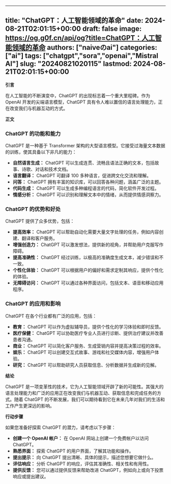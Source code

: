 
---
title: "ChatGPT：人工智能领域的革命"
date: 2024-08-21T02:01:15+00:00
draft: false
image: https://og.g0f.cn/api/og?title=ChatGPT：人工智能领域的革命
authors: ["naiveのai"]
categories: ["ai"]
tags: ["chatgpt","sora","openai","Mistral AI"]
slug: "20240821020115"
lastmod: 2024-08-21T02:01:15+00:00
---
**引言**

在人工智能的不断演变中，ChatGPT 的出现标志着一个重大里程碑。作为 OpenAI 开发的尖端语言模型，ChatGPT 具有令人难以置信的语言处理能力，正在改变我们与机器互动的方式。

**正文**

### ChatGPT 的功能和能力

ChatGPT 是一种基于 Transformer 架构的大型语言模型。它接受过海量文本数据的训练，使其具备以下非凡的能力：

- **自然语言生成：** ChatGPT 可以生成连贯、流畅且语法正确的文本，包括故事、诗歌、对话和技术文档。
- **语言翻译：** ChatGPT 可翻译 100 多种语言，促进跨文化交流和理解。
- **问答：** ChatGPT 拥有丰富的知识库，可以回答各种问题，涵盖广泛的主题。
- **代码生成：** ChatGPT 可以生成多种编程语言的代码，简化软件开发过程。
- **情感分析：** ChatGPT 可以识别和理解文本中的情绪，从而提供情感洞察力。

### ChatGPT 的优势和好处

ChatGPT 提供了众多优势，包括：

- **提高效率：** ChatGPT 可以帮助自动化需要大量文字处理的任务，例如内容创建、翻译和客户服务。
- **增强创造力：** ChatGPT 可以激发想法，提供新的视角，并帮助用户克服写作障碍。
- **提高准确性：** ChatGPT 经过训练，以极高的准确度生成文本，减少错误和不一致。
- **个性化体验：** ChatGPT 可以根据用户的偏好和需求定制其响应，提供个性化的体验。
- **无障碍访问：** ChatGPT 可以通过各种界面访问，包括文本、语音和移动应用程序。

### ChatGPT 的应用和影响

ChatGPT 在各个行业都有广泛的应用，包括：

- **教育：** ChatGPT 可以作为虚拟辅导员，提供个性化的学习体验和即时反馈。
- **医疗保健：** ChatGPT 可以协助医疗专业人员进行诊断、提供治疗建议并改善患者沟通。
- **商业：** ChatGPT 可以简化客户服务、生成营销内容并提高决策过程的效率。
- **娱乐：** ChatGPT 可以创建交互式故事、游戏和社交媒体内容，增强用户体验。
- **研究：** ChatGPT 可以帮助研究人员获取信息、分析数据并生成新的见解。

**结论**

ChatGPT 是一项变革性的技术，它为人工智能领域开辟了新的可能性。其强大的语言处理能力和广泛的应用正在改变我们与机器互动、获取信息和完成任务的方式。随着 ChatGPT 的不断发展，我们可以期待看到它在未来几年对我们的生活和工作产生更深远的影响。

**行动步骤**

如果您准备好探索 ChatGPT 的潜力，请考虑以下步骤：

- **创建一个 OpenAI 帐户：** 在 OpenAI 网站上创建一个免费帐户以访问 ChatGPT。
- **熟悉界面：** 探索 ChatGPT 的用户界面，了解其功能和操作。
- **提出提示：** 向 ChatGPT 提出清晰、具体的提示，描述您想要它做什么。
- **评估响应：** 分析 ChatGPT 的响应，评估其准确性、相关性和有用性。
- **提供反馈：** 您可以通过提供反馈来帮助改进 ChatGPT，例如向上或向下投票响应或提出建议。